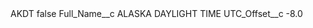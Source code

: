 <?xml version="1.0" encoding="UTF-8"?>
<CustomMetadata xmlns="http://soap.sforce.com/2006/04/metadata" xmlns:xsi="http://www.w3.org/2001/XMLSchema-instance" xmlns:xsd="http://www.w3.org/2001/XMLSchema">
    <label>AKDT</label>
    <protected>false</protected>
    <values>
        <field>Full_Name__c</field>
        <value xsi:type="xsd:string">ALASKA DAYLIGHT TIME</value>
    </values>
    <values>
        <field>UTC_Offset__c</field>
        <value xsi:type="xsd:double">-8.0</value>
    </values>
</CustomMetadata>
